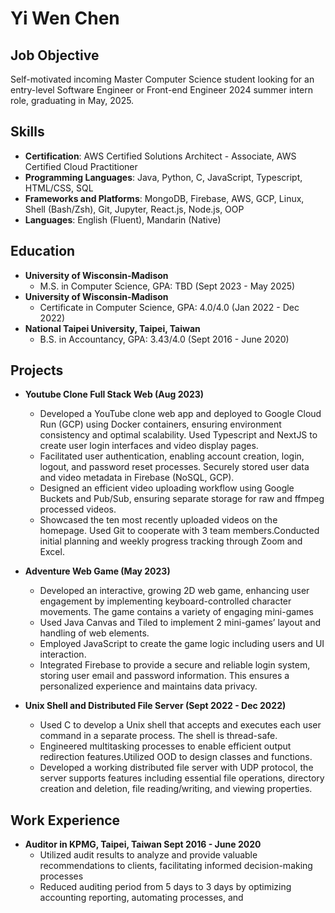 # Yi Wen Chen

## Job Objective
Self-motivated incoming Master Computer Science student looking for an entry-level Software Engineer or Front-end Engineer 2024 summer intern role, graduating in May, 2025.

## Skills
- **Certification**: AWS Certified Solutions Architect - Associate, AWS Certified Cloud Practitioner
- **Programming Languages**: Java, Python, C, JavaScript, Typescript, HTML/CSS, SQL
- **Frameworks and Platforms**: MongoDB, Firebase, AWS, GCP, Linux, Shell (Bash/Zsh), Git, Jupyter, React.js, Node.js, OOP
- **Languages**: English (Fluent), Mandarin (Native)

## Education
- **University of Wisconsin-Madison**
  - M.S. in Computer Science, GPA: TBD (Sept 2023 - May 2025)
- **University of Wisconsin-Madison**
  - Certificate in Computer Science, GPA: 4.0/4.0 (Jan 2022 - Dec 2022)
- **National Taipei University, Taipei, Taiwan**
  - B.S. in Accountancy, GPA: 3.43/4.0 (Sept 2016 - June 2020)
    
## Projects
- **Youtube Clone Full Stack Web (Aug 2023)**
  - Developed a YouTube clone web app and deployed to Google Cloud Run (GCP) using Docker containers,
ensuring environment consistency and optimal scalability. Used Typescript and NextJS to create user login
interfaces and video display pages.
  - Facilitated user authentication, enabling account creation, login, logout, and password reset processes. Securely
stored user data and video metadata in Firebase (NoSQL, GCP).
  - Designed an efficient video uploading workflow using Google Buckets and Pub/Sub, ensuring separate
storage for raw and ffmpeg processed videos.
  - Showcased the ten most recently uploaded videos on the homepage. Used Git to cooperate with 3 team
members.Conducted initial planning and weekly progress tracking through Zoom and Excel.

- **Adventure Web Game (May 2023)**
  - Developed an interactive, growing 2D web game, enhancing user engagement by implementing
keyboard-controlled character movements. The game contains a variety of engaging mini-games
  - Used Java Canvas and Tiled to implement 2 mini-games’ layout and handling of web elements.
  - Employed JavaScript to create the game logic including users and UI interaction.
  - Integrated Firebase to provide a secure and reliable login system, storing user email and password information.
This ensures a personalized experience and maintains data privacy.

- **Unix Shell and Distributed File Server (Sept 2022 - Dec 2022)**
  - Used C to develop a Unix shell that accepts and executes each user command in a separate process. The shell
is thread-safe.
  - Engineered multitasking processes to enable efficient output redirection features.Utilized OOD to design
classes and functions.
  - Developed a working distributed file server with UDP protocol, the server supports features including
essential file operations, directory creation and deletion, file reading/writing, and viewing properties.

## Work Experience
- **Auditor in KPMG, Taipei, Taiwan Sept 2016 - June 2020**
  - Utilized audit results to analyze and provide valuable recommendations to clients, facilitating informed
decision-making processes
  - Reduced auditing period from 5 days to 3 days by optimizing accounting reporting, automating processes, and



